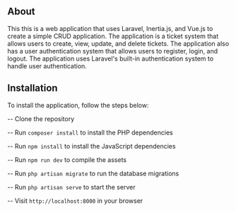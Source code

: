 ## About

This this is a web application that uses Laravel, Inertia.js, and Vue.js to create a simple CRUD application. The application is a ticket system that allows users to create, view, update, and delete tickets. The application also has a user authentication system that allows users to register, login, and logout. The application uses Laravel's built-in authentication system to handle user authentication.

## Installation

To install the application, follow the steps below:

-- Clone the repository

-- Run `composer install` to install the PHP dependencies

-- Run `npm install` to install the JavaScript dependencies

-- Run `npm run dev` to compile the assets

-- Run `php artisan migrate` to run the database migrations

-- Run `php artisan serve` to start the server

-- Visit `http://localhost:8000` in your browser

